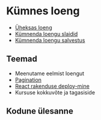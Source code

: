 # Kümnes loeng

- [Üheksas loeng](../Lesson-09/README.md)
- [Kümnenda loengu slaidid](Slides.md)
- [Kümnenda loengu salvestus]()

## Teemad

- Meenutame eelmist loengut
- [Pagination](../../../Subjects/Front-End-Frameworks/Topics/React-Pagination/README.md)
- [React rakenduse deploy-mine](../../../Subjects/Front-End-Frameworks/Topics/Deploy/README.md)
- Kursuse kokkuvõte ja tagasiside

## Kodune ülesanne


